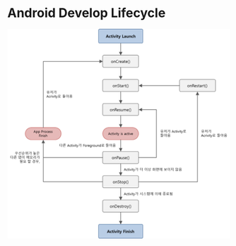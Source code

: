 Android Develop Lifecycle
=========================
![lifecycle](/image/android-develop-lifecycle.png)
